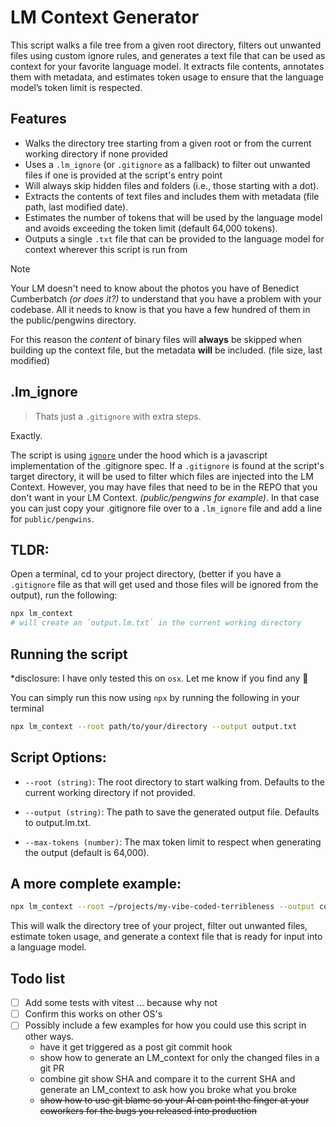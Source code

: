 # LM Context Generator

This script walks a file tree from a given root directory, filters out unwanted files using custom ignore rules, and generates a text file that can be used as context for your favorite language model. It extracts file contents, annotates them with metadata, and estimates token usage to ensure that the language model’s token limit is respected.



## Features
- Walks the directory tree starting from a given root or from the current working directory if none provided
- Uses a `.lm_ignore` (or `.gitignore` as a fallback) to filter out unwanted files if one is provided at the script's entry point
- Will always skip hidden files and folders (i.e., those starting with a dot).
- Extracts the contents of text files and includes them with metadata (file path, last modified date).
- Estimates the number of tokens that will be used by the language model and avoids exceeding the token limit (default 64,000 tokens).
- Outputs a single `.txt` file that can be provided to the language model for context wherever this script is run from

> [!NOTE]
> Your LM doesn't need to know about the photos you have of Benedict Cumberbatch _(or does it?)_ to understand that you have a problem with your codebase.  All it needs to know is that you have a few hundred of them in the public/pengwins directory.
> 
> For this reason the _content_ of binary files will **always** be skipped when building up the context file, but the metadata **will** be included. (file size, last modified)


## .lm_ignore

> Thats just a `.gitignore` with extra steps.

Exactly.

The script is using [`ignore`](https://github.com/kaelzhang/node-ignore) under the hood which is a javascript implementation of the .gitignore spec.  If a `.gitignore` is found at the script's target directory, it will be used to filter which files are injected into the LM Context.  However, you may have files that need to be in the REPO that you don't want in your LM Context. _(public/pengwins for example)_. In that case you can just copy your .gitignore file over to a `.lm_ignore` file and add a line for `public/pengwins`.


## TLDR:
Open a terminal, cd to your project directory, (better if you have a `.gitignore` file as that will get used and those files will be ignored from the output), run the following:

```zsh
npx lm_context
# will create an `output.lm.txt` in the current working directory
```


## Running the script
*disclosure:  I have only tested this on `osx`.  Let me know if you find any 🐞

You can simply run this now using `npx` by running the following in your terminal
```sh
npx lm_context --root path/to/your/directory --output output.txt
```


## Script Options:

- `--root (string)`: The root directory to start walking from. Defaults to the current working directory if not provided.

- `--output (string)`: The path to save the generated output file. Defaults to output.lm.txt.

- `--max-tokens (number)`: The max token limit to respect when generating the output (default is 64,000).



## A more complete example:
```sh
npx lm_context --root ~/projects/my-vibe-coded-terribleness --output context.txt --max-tokens 64000
```
This will walk the directory tree of your project, filter out unwanted files, estimate token usage, and generate a context file that is ready for input into a language model.  



## Todo list
- [ ] Add some tests with vitest ... because why not
- [ ] Confirm this works on other OS's
- [ ] Possibly include a few examples for how you could use this script in other ways.
    - have it get triggered as a post git commit hook
    - show how to generate an LM_context for only the changed files in a git PR
    - combine git show SHA and compare it to the current SHA and generate an LM_context to ask how you broke what you broke
    - ~~show how to use git blame so your AI can point the finger at your coworkers for the bugs you released into production~~